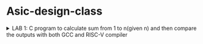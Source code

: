 # Asic-design-class

<details>
<summary>LAB 1: C program to calculate sum from 1 to n(given n) and then compare the outputs with both GCC and RISC-V compiler</summary>

##### Objective
Brief description of the objective of Lab 1.


</details>

